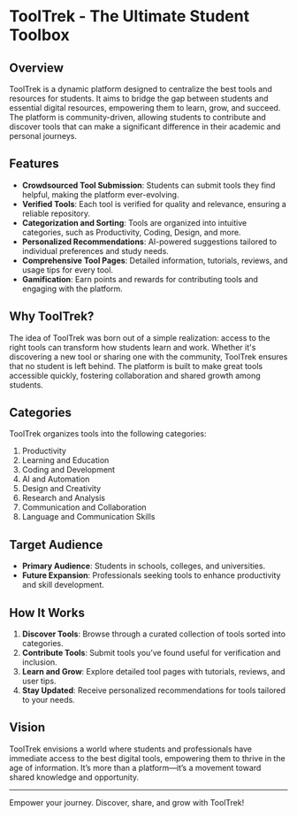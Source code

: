 # ToolTrek - The Ultimate Student Toolbox

## Overview
ToolTrek is a dynamic platform designed to centralize the best tools and resources for students. It aims to bridge the gap between students and essential digital resources, empowering them to learn, grow, and succeed. The platform is community-driven, allowing students to contribute and discover tools that can make a significant difference in their academic and personal journeys.

## Features
- **Crowdsourced Tool Submission**: Students can submit tools they find helpful, making the platform ever-evolving.
- **Verified Tools**: Each tool is verified for quality and relevance, ensuring a reliable repository.
- **Categorization and Sorting**: Tools are organized into intuitive categories, such as Productivity, Coding, Design, and more.
- **Personalized Recommendations**: AI-powered suggestions tailored to individual preferences and study needs.
- **Comprehensive Tool Pages**: Detailed information, tutorials, reviews, and usage tips for every tool.
- **Gamification**: Earn points and rewards for contributing tools and engaging with the platform.

## Why ToolTrek?
The idea of ToolTrek was born out of a simple realization: access to the right tools can transform how students learn and work. Whether it's discovering a new tool or sharing one with the community, ToolTrek ensures that no student is left behind. The platform is built to make great tools accessible quickly, fostering collaboration and shared growth among students.

## Categories
ToolTrek organizes tools into the following categories:
1. Productivity
2. Learning and Education
3. Coding and Development
4. AI and Automation
5. Design and Creativity
6. Research and Analysis
7. Communication and Collaboration
8. Language and Communication Skills

## Target Audience
- **Primary Audience**: Students in schools, colleges, and universities.
- **Future Expansion**: Professionals seeking tools to enhance productivity and skill development.

## How It Works
1. **Discover Tools**: Browse through a curated collection of tools sorted into categories.
2. **Contribute Tools**: Submit tools you’ve found useful for verification and inclusion.
3. **Learn and Grow**: Explore detailed tool pages with tutorials, reviews, and user tips.
4. **Stay Updated**: Receive personalized recommendations for tools tailored to your needs.

## Vision
ToolTrek envisions a world where students and professionals have immediate access to the best digital tools, empowering them to thrive in the age of information. It’s more than a platform—it’s a movement toward shared knowledge and opportunity.

---
Empower your journey. Discover, share, and grow with ToolTrek!
